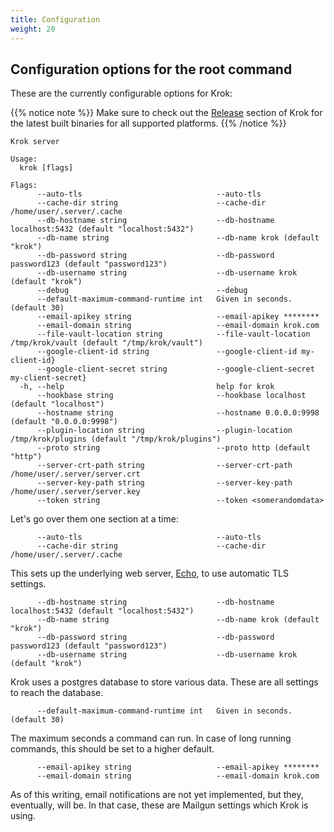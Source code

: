 ```yaml
---
title: Configuration
weight: 20
---
```


## Configuration options for the root command

These are the currently configurable options for Krok:

{{% notice note %}} Make sure to check out the [Release](https://github.com/krok-o/krok/releases) section of Krok for the latest built binaries for all supported platforms. {{% /notice %}}


```console
Krok server

Usage:
  krok [flags]

Flags:
      --auto-tls                              --auto-tls
      --cache-dir string                      --cache-dir /home/user/.server/.cache
      --db-hostname string                    --db-hostname localhost:5432 (default "localhost:5432")
      --db-name string                        --db-name krok (default "krok")
      --db-password string                    --db-password password123 (default "password123")
      --db-username string                    --db-username krok (default "krok")
      --debug                                 --debug
      --default-maximum-command-runtime int   Given in seconds. (default 30)
      --email-apikey string                   --email-apikey ********
      --email-domain string                   --email-domain krok.com
      --file-vault-location string            --file-vault-location /tmp/krok/vault (default "/tmp/krok/vault")
      --google-client-id string               --google-client-id my-client-id}
      --google-client-secret string           --google-client-secret my-client-secret}
  -h, --help                                  help for krok
      --hookbase string                       --hookbase localhost (default "localhost")
      --hostname string                       --hostname 0.0.0.0:9998 (default "0.0.0.0:9998")
      --plugin-location string                --plugin-location /tmp/krok/plugins (default "/tmp/krok/plugins")
      --proto string                          --proto http (default "http")
      --server-crt-path string                --server-crt-path /home/user/.server/server.crt
      --server-key-path string                --server-key-path /home/user/.server/server.key
      --token string                          --token <somerandomdata>
```

Let's go over them one section at a time:

```
      --auto-tls                              --auto-tls
      --cache-dir string                      --cache-dir /home/user/.server/.cache
```

This sets up the underlying web server, [Echo](https://echo.labstack.com/), to use automatic TLS settings.

```
      --db-hostname string                    --db-hostname localhost:5432 (default "localhost:5432")
      --db-name string                        --db-name krok (default "krok")
      --db-password string                    --db-password password123 (default "password123")
      --db-username string                    --db-username krok (default "krok")
```

Krok uses a postgres database to store various data. These are all settings to reach the database.

```
      --default-maximum-command-runtime int   Given in seconds. (default 30)
```

The maximum seconds a command can run. In case of long running commands, this should be set to a higher default.

```
      --email-apikey string                   --email-apikey ********
      --email-domain string                   --email-domain krok.com
```

As of this writing, email notifications are not yet implemented, but they, eventually, will be. In that case, these are Mailgun settings which Krok is using.


